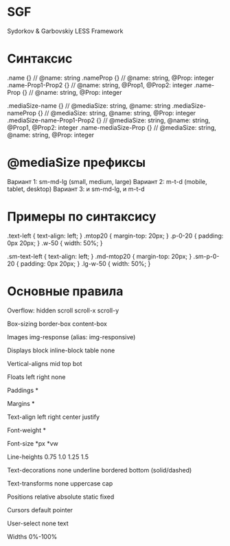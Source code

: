 # SGF
Sydorkov &amp; Garbovskiy LESS Framework

# Синтаксис
.name {} 	  	    	 // @name: string
.nameProp {} 	 	    // @name: string, @Prop: integer
.name-Prop1-Prop2 {}   // @name: string, @Prop1, @Prop2: integer
.name-Prop {} 	      // @name: string, @Prop: integer

.mediaSize-name {} 	  	    	 // @mediaSize: string, @name: string
.mediaSize-nameProp {} 	 	    // @mediaSize: string, @name: string, @Prop: integer
.mediaSize-name-Prop1-Prop2 {} // @mediaSize: string, @name: string, @Prop1, @Prop2: integer
.name-mediaSize-Prop {} 	  // @mediaSize: string, @name: string, @Prop: integer

# @mediaSize префиксы
Вариант 1: sm-md-lg (small, medium, large)
Вариант 2: m-t-d (mobile, tablet, desktop)
Вариант 3: и sm-md-lg, и m-t-d

# Примеры по синтаксису
.text-left {
	text-align: left;
}
.mtop20 {
	margin-top: 20px;
}
.p-0-20 {
	padding: 0px 20px;
}
.w-50 {
	width: 50%;
}

.sm-text-left {
	text-align: left;
}
.md-mtop20 {
	margin-top: 20px;
}
.sm-p-0-20 {
	padding: 0px 20px;
}
.lg-w-50 {
	width: 50%;
}


# Основные правила
Overflow:
	hidden
	scroll
	scroll-x
	scroll-y
	
Box-sizing
	border-box
	content-box

Images
	img-response (alias: img-responsive)
	
Displays
	block
	inline-block
	table
	none
	
Vertical-aligns
	mid
	top
	bot
	
Floats
	left
	right
	none

Paddings
	*

Margins
	*
	
Text-align
	left
	right
	center
	justify
	
Font-weight
	*

Font-size
	*px
	*vw
	
Line-heights
	0.75
	1.0
	1.25
	1.5
	
Text-decorations
	none
	underline
	bordered bottom (solid/dashed)

Text-transforms
	none
	uppercase
	cap
	
Positions
	relative
	absolute
	static
	fixed
	
Cursors
	default
	pointer
	
User-select
	none
	text
	
Widths
	0%-100%